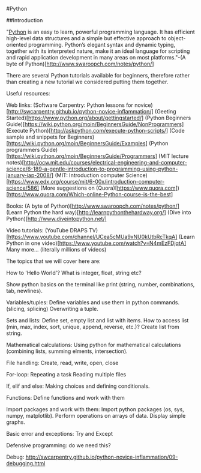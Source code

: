 #Python

##Introduction

"[Python](https://www.python.org/) is an easy to learn, powerful programming language. It has efficient high-level data structures and a simple but effective approach to object-oriented programming. Python’s elegant syntax and dynamic typing, together with its interpreted nature, make it an ideal language for scripting and rapid application development in many areas on most platforms."-(A byte of Python)[http://www.swaroopch.com/notes/python/]

There are several Python tutorials available for beginners, therefore rather than creating a new tutorial we considered putting them together.

Useful resources:

Web links:
(Software Carpentry: Python lessons for novice)[http://swcarpentry.github.io/python-novice-inflammation/]
(Geeting Started)[https://www.python.org/about/gettingstarted/]
(Python Beginners Guide)[https://wiki.python.org/moin/BeginnersGuide/NonProgrammers]
(Execute Python)[http://askpython.com/execute-python-scripts/]
(Code sample and snippets for Beginners)[https://wiki.python.org/moin/BeginnersGuide/Examples]
(Python programmers Guide)[https://wiki.python.org/moin/BeginnersGuide/Programmers]
(MIT lecture notes)[http://ocw.mit.edu/courses/electrical-engineering-and-computer-science/6-189-a-gentle-introduction-to-programming-using-python-january-iap-2008/]
(MIT: Introduction computer Science)[https://www.edx.org/course/mit/6-00x/introduction-computer-science/586]
(More suggestions on (Quora)[https://www.quora.com])[https://www.quora.com/Which-online-Python-course-is-the-best]

Books:
(A byte of Python)[http://www.swaroopch.com/notes/python/]
(Learn Python the hard way)[http://learnpythonthehardway.org/]
(Dive into Python)[http://www.diveintopython.net/]

Video tutorials:
(YouTube DRAPS TV)[https://www.youtube.com/channel/UCea5cMUa9xNU0kUtbRcTkqA]
(Learn Python in one video)[https://www.youtube.com/watch?v=N4mEzFDjqtA]
Many more... (literally millions of videos)

The topics that we will cover here are:

How to 'Hello World'?
What is integer, float, string etc?

Show python basics on the terminal like print (string, number, combinations, tab, newlines).

Variables/tuples:
Define variables and use them in python commands. (slicing, splicing)
Overwriting a tuple.

Sets and lists:
Define set, empty list and list with items. How to access list (min, max, index, sort, unique, append, reverse,  etc.)?
Create list from string.

Mathematical calculations:
Using python for mathematical calculations (combining lists, summing elments, intersection).

File handling:
Create, read, write, open, close

For-loop:
Repeating a task
Reading multiple files

If, elif and else:
Making choices and defining conditionals.

Functions:
Define functions and work with them

Import packages and work with them:
Import python packages (os, sys, numpy, matplotlib).
Perform operations on arrays of data.
Display simple graphs.

Basic error and exceptions: Try and Except

Defensive programming: do we need this?

Debug:
http://swcarpentry.github.io/python-novice-inflammation/09-debugging.html


